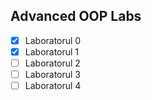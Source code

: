 ## Advanced OOP Labs

- [x] Laboratorul 0
- [x] Laboratorul 1
- [ ] Laboratorul 2
- [ ] Laboratorul 3
- [ ] Laboratorul 4
